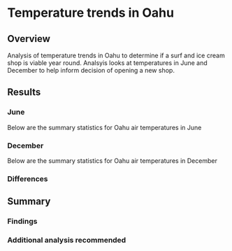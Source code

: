 # Temperature trends in Oahu

## Overview
Analysis of temperature trends in Oahu to determine if a surf and ice cream shop is viable year round. Analsyis looks at temperatures in June and December to help inform decision of opening a new shop.

## Results
### June
Below are the summary statistics for Oahu air temperatures in June


### December
Below are the summary statistics for Oahu air temperatures in December


### Differences

## Summary

### Findings


### Additional analysis recommended
